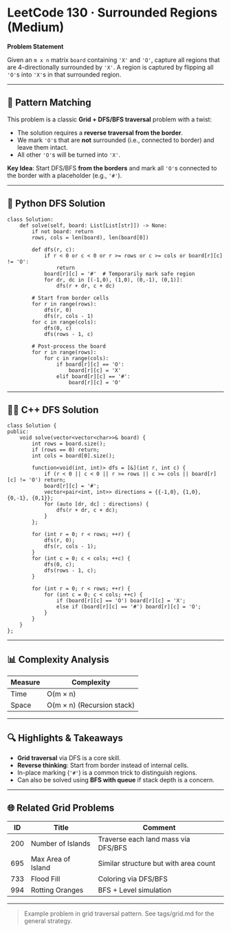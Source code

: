 # LeetCode 130 · Surrounded Regions (Medium)

**Problem Statement**

Given an `m x n` matrix `board` containing `'X'` and `'O'`, capture all regions that are 4-directionally surrounded by `'X'`. A region is captured by flipping all `'O'`s into `'X'`s in that surrounded region.

---

## 🧠 Pattern Matching

This problem is a classic **Grid + DFS/BFS traversal** problem with a twist:

- The solution requires a **reverse traversal from the border**.
- We mark `'O'`s that are **not** surrounded (i.e., connected to border) and leave them intact.
- All other `'O'`s will be turned into `'X'`.

**Key Idea**: Start DFS/BFS **from the borders** and mark all `'O'`s connected to the border with a placeholder (e.g., `'#'`).

---

## 🔧 Python DFS Solution

```
class Solution:
    def solve(self, board: List[List[str]]) -> None:
        if not board: return
        rows, cols = len(board), len(board[0])

        def dfs(r, c):
            if r < 0 or c < 0 or r >= rows or c >= cols or board[r][c] != 'O':
                return
            board[r][c] = '#'  # Temporarily mark safe region
            for dr, dc in [(-1,0), (1,0), (0,-1), (0,1)]:
                dfs(r + dr, c + dc)

        # Start from border cells
        for r in range(rows):
            dfs(r, 0)
            dfs(r, cols - 1)
        for c in range(cols):
            dfs(0, c)
            dfs(rows - 1, c)

        # Post-process the board
        for r in range(rows):
            for c in range(cols):
                if board[r][c] == 'O':
                    board[r][c] = 'X'
                elif board[r][c] == '#':
                    board[r][c] = 'O'
```

---

## 👩‍💻 C++ DFS Solution

```
class Solution {
public:
    void solve(vector<vector<char>>& board) {
        int rows = board.size();
        if (rows == 0) return;
        int cols = board[0].size();

        function<void(int, int)> dfs = [&](int r, int c) {
            if (r < 0 || c < 0 || r >= rows || c >= cols || board[r][c] != 'O') return;
            board[r][c] = '#';
            vector<pair<int, int>> directions = {{-1,0}, {1,0}, {0,-1}, {0,1}};
            for (auto [dr, dc] : directions) {
                dfs(r + dr, c + dc);
            }
        };

        for (int r = 0; r < rows; ++r) {
            dfs(r, 0);
            dfs(r, cols - 1);
        }
        for (int c = 0; c < cols; ++c) {
            dfs(0, c);
            dfs(rows - 1, c);
        }

        for (int r = 0; r < rows; ++r) {
            for (int c = 0; c < cols; ++c) {
                if (board[r][c] == 'O') board[r][c] = 'X';
                else if (board[r][c] == '#') board[r][c] = 'O';
            }
        }
    }
};
```

---

## 📊 Complexity Analysis

| Measure | Complexity |
| --- | --- |
| Time | O(m × n) |
| Space | O(m × n) (Recursion stack) |

---

## 🔍 Highlights & Takeaways

- **Grid traversal** via DFS is a core skill.
- **Reverse thinking**: Start from border instead of internal cells.
- In-place marking (`'#'`) is a common trick to distinguish regions.
- Can also be solved using **BFS with queue** if stack depth is a concern.

---

## 🌐 Related Grid Problems

| ID | Title | Comment |
| --- | --- | --- |
| 200 | Number of Islands | Traverse each land mass via DFS/BFS |
| 695 | Max Area of Island | Similar structure but with area count |
| 733 | Flood Fill | Coloring via DFS/BFS |
| 994 | Rotting Oranges | BFS + Level simulation |

---

> Example problem in grid traversal pattern. See tags/grid.md for the general strategy.
>
